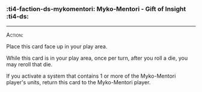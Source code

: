 ### :ti4-faction-ds-mykomentori: __Myko-Mentori - Gift of Insight__ :ti4-ds:

---
<span style="font-variant:small-caps;">Action</span>:

Place this card face up in your play area.

While this card is in your play area, once per turn, after you roll a die, you may reroll that die.

If you activate a system that contains 1 or more of the Myko-Mentori player's units, return this card to the Myko-Mentori player.
